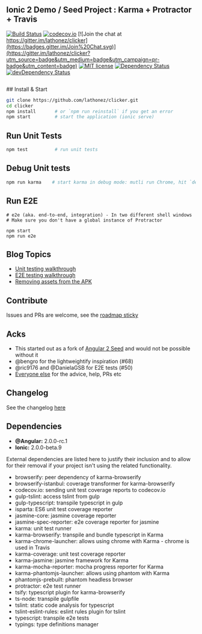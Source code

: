 ## Ionic 2 Demo / Seed Project : Karma + Protractor + Travis
[![Build Status](https://travis-ci.org/lathonez/clicker.svg?branch=master)](https://travis-ci.org/lathonez/clicker) [![codecov.io](https://codecov.io/github/lathonez/clicker/coverage.svg?branch=master)](https://codecov.io/github/lathonez/clicker?branch=master) [![Join the chat at https://gitter.im/lathonez/clicker](https://badges.gitter.im/Join%20Chat.svg)](https://gitter.im/lathonez/clicker?utm_source=badge&utm_medium=badge&utm_campaign=pr-badge&utm_content=badge)
 [![MIT license](http://img.shields.io/badge/license-MIT-brightgreen.svg)](http://opensource.org/licenses/MIT) [![Dependency Status](https://david-dm.org/lathonez/clicker.svg)](https://david-dm.org/lathonez/clicker) [![devDependency Status](https://david-dm.org/lathonez/clicker/dev-status.svg)](https://david-dm.org/lathonez/clicker#info=devDependencies)
<p align="center">
  <img src="http://lathonez.github.io/images/ionic2_unit_testing/clicker.gif" alt=""/>

</p>
## Install & Start

```bash
git clone https://github.com/lathonez/clicker.git
cd clicker
npm install       # or `npm run reinstall` if you get an error
npm start         # start the application (ionic serve)
```

## Run Unit Tests
```bash
npm test          # run unit tests
```

## Debug Unit tests
```bash
npm run karma    # start karma in debug mode: mutli run Chrome, hit `debug` to get going.
```

## Run E2E
```
# e2e (aka. end-to-end, integration) - In two different shell windows
# Make sure you don't have a global instance of Protractor

npm start
npm run e2e
```

## Blog Topics

* [Unit testing walkthrough](http://lathonez.com/2016/ionic-2-unit-testing/)
* [E2E testing walkthrough](http://lathonez.com/2016/ionic-2-e2e-testing/)
* [Removing assets from the APK](http://lathonez.com/2016/cordova-remove-assets/)

## Contribute
Issues and PRs are welcome, see the [roadmap sticky](https://github.com/lathonez/clicker/issues/38)

## Acks

* This started out as a fork of [Angular 2 Seed](https://github.com/mgechev/angular2-seed) and would not be possible without it
* @bengro for the lightweightify inspiration (#68)
* @ric9176 and @DanielaGSB for E2E tests (#50)
* [Everyone else](https://github.com/lathonez/clicker/graphs/contributors) for the advice, help, PRs etc

## Changelog

See the changelog [here](https://github.com/lathonez/clicker/blob/master/CHANGELOG.md)

## Dependencies

* **@Angular:** 2.0.0-rc.1
* **Ionic:** 2.0.0-beta.9

External dependencies are listed here to justify their inclusion and to allow for their removal if your project isn't using the related functionality.

* browserify: peer dependency of karma-browserify
* browserify-istanbul: coverage transformer for karma-browserify
* codecov.io: sending unit test coverage reports to codecov.io
* gulp-tslint: access tslint from gulp
* gulp-typescript: transpile typescript in gulp
* isparta: ES6 unit test coverage reporter
* jasmine-core: jasmine coverage reporter
* jasmine-spec-reporter: e2e coverage reporter for jasmine
* karma: unit test runner
* karma-browserify: transpile and bundle typescript in Karma
* karma-chrome-launcher: allows using chrome with Karma - chrome is used in Travis
* karma-coverage: unit test coverage reporter
* karma-jasmine: jasmine framework for Karma
* karma-mocha-reporter: mocha progress reporter for Karma
* karma-phantomjs-launcher: allows using phantom with Karma
* phantomjs-prebuilt: phantom headless browser
* protractor: e2e test runner
* tsify: typescript plugin for karma-browserify
* ts-node: transpile gulpfile
* tslint: static code analysis for typescript
* tslint-eslint-rules: eslint rules plugin for tslint
* typescript: transpile e2e tests
* typings: type definitions manager
